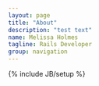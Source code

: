 ```yaml
---
layout: page
title: "About"
description: "test text"
name: Melissa Holmes
tagline: Rails Developer
group: navigation
---
```

{% include JB/setup %}
